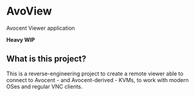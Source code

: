 AvoView
=======

Avocent Viewer application

**Heavy WIP**

What is this project?
---------------------

This is a reverse-engineering project to create a remote viewer able to connect to Avocent - and Avocent-derived - KVMs, to work with modern OSes and regular VNC clients.
